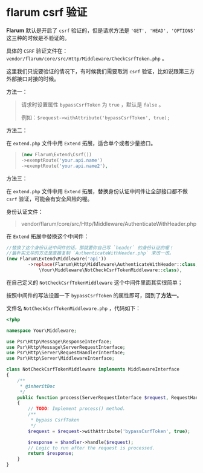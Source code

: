# flarum csrf 验证

**Flarum** 默认是开启了 `csrf` 验证的，但是请求方法是 ```'GET', 'HEAD', 'OPTIONS'``` 这三种的时候是不验证的。

具体的 `CSRF` 验证文件在：```vendor/flarum/core/src/Http/Middleware/CheckCsrfToken.php``` 。



这里我们只说要验证的情况下，有时候我们需要取消 `csrf` 验证，比如说跟第三方外部接口对接的时候。

方法一：

> 请求时设置属性 `bypassCsrfToken` 为 `true` ，默认是 `false` 。
>
> 例如：`$request->withAttribute('bypassCsrfToken', true);`



方法二：

在 `extend.php` 文件中用 `Extend` 拓展，适合单个或者少量接口。

> ```php
> (new Flarum\Extend\Csrf())
> ->exemptRoute('your.api.name')
> ->exemptRoute('your.api.name2'),
> ```



方法三：

在 `extend.php` 文件中用 `Extend` 拓展，替换身份认证中间件让全部接口都不做 `csrf` 验证，可能会有安全风险的喔。

身份认证文件：

> vendor/flarum/core/src/Http/Middleware/AuthenticateWithHeader.php

在 `Extend` 拓展中替换这个中间件：

```php
//替换了这个身份认证中间件的话，那就要你自己写 `header` 的身份认证的喔！
//最朴实无华的方法是直接复制 `AuthenticateWithHeader.php` 来改一改。
(new Flarum\Extend\Middleware('api'))
        ->replace(Flarum\Http\Middleware\AuthenticateWithHeader::class,
            \Your\Middleware\NotCheckCsrfTokenMiddleware::class),
```

在自己定义的 `NotCheckCsrfTokenMiddleware`  这个中间件里面其实很简单；

按照中间件的写法设置一下 `bypassCsrfToken` 的属性即可，回到了**方法一**。

文件名 `NotCheckCsrfTokenMiddleware.php` ，代码如下：

```php
<?php

namespace Your\Middleware;

use Psr\Http\Message\ResponseInterface;
use Psr\Http\Message\ServerRequestInterface;
use Psr\Http\Server\RequestHandlerInterface;
use Psr\Http\Server\MiddlewareInterface;

class NotCheckCsrfTokenMiddleware implements MiddlewareInterface
{
    /**
     * @inheritDoc
     */
    public function process(ServerRequestInterface $request, RequestHandlerInterface $handler): ResponseInterface
    {
        // TODO: Implement process() method.
        /**
         * bypass CsrfToken
         */
        $request = $request->withAttribute('bypassCsrfToken', true);

        $response = $handler->handle($request);
        // Logic to run after the request is processed.
        return $response;
    }
}
```

